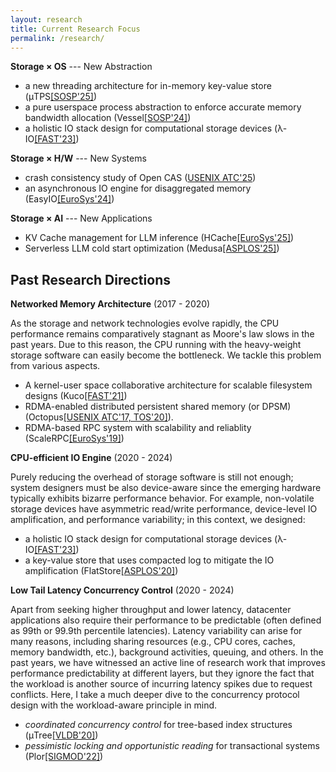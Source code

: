 ```yaml
---
layout: research
title: Current Research Focus
permalink: /research/
---
```


<!-- <div style="text-align: justify">
With the burgeoning demand for real-time data processing, the imperative to construct large-scale memory storage systems 
has become paramount. In light of this, the data center infrastructure is actively exploring innovative storage and network 
technologies, exemplified by byte-addressable non-volatile memory from Intel (e.g., Optane) and Samsung (CMM-H), and high-speed 
RDMA interconnections. 
</div>

<div style="text-align: justify; margin-bottom: 20px">
My research focus on developing efficient and robust next-generation storage systems utilizing these 
new hardware devices. I follow three fundamental design principles – CPU-awareness, device-awareness, and workload-awareness – 
essential for achieving optimal device bandwidth utilization, minimal CPU overhead, and predictable high performance. 
</div> -->


**Storage &times; OS** --- New Abstraction
- a new threading architecture for in-memory key-value store (&mu;TPS[[SOSP'25]](https://sigops.org/s/conferences/sosp/2025/))
- a pure userspace process abstraction to enforce accurate memory bandwidth allocation (Vessel[[SOSP'24]](/papers/sosp24-vessel.pdf))
- a holistic IO stack design for computational storage devices (&lambda;-IO[[FAST'23]](/papers/fast23-yang-zhe.pdf))

**Storage &times; H/W** --- New Systems

- crash consistency study of Open CAS ([USENIX ATC'25](https://www.usenix.org/conference/atc25/presentation/duan-shaohua))
- an asynchronous IO engine for disaggregated memory (EasyIO[[EuroSys'24]](/papers/eurosys24-easyio.pdf)) 

**Storage &times; AI** --- New Applications

- KV Cache management for LLM inference (HCache[[EuroSys'25]](/papers/eurosys25-hcache.pdf))
- Serverless LLM cold start optimization (Medusa[[ASPLOS'25]](/papers/asplos25-medusa.pdf))


## Past Research Directions

**Networked Memory Architecture** (2017 - 2020)

As the storage and network technologies evolve rapidly, the CPU performance remains comparatively
stagnant as Moore's law slows in the past years. Due to this reason, the CPU running with the
heavy-weight storage software can easily become the bottleneck. We tackle this problem from various aspects.

- A kernel-user space collaborative architecture for scalable filesystem designs (Kuco[[FAST'21]](/papers/fast21-kucofs.pdf)) 
- RDMA-enabled distributed persistent shared memory (or DPSM) (Octopus[[USENIX ATC'17, TOS'20]](/papers/atc17-octopus.pdf)).
- RDMA-based RPC system with scalability and reliablity (ScaleRPC[[EuroSys'19]](/papers/eurosys19-scalerpc.pdf))

**CPU-efficient IO Engine** (2020 - 2024)

Purely reducing the overhead of storage software is still not enough; system designers must be
also device-aware since the emerging hardware typically exhibits bizarre performance behavior. For example,
non-volatile storage devices have asymmetric read/write performance, device-level IO amplification, and performance variability; in this context, we designed: 
- a holistic IO stack design for computational storage devices (&lambda;-IO[[FAST'23]](/papers/fast23-yang-zhe.pdf))
- a key-value store that uses compacted log to mitigate the IO amplification (FlatStore[[ASPLOS'20]](/papers/asplos20-flatstore.pdf)) 

**Low Tail Latency Concurrency Control** (2020 - 2024)



Apart from seeking higher throughput and lower latency, datacenter applications also
require their performance to be predictable (often defined as 99th or 99.9th percentile latencies). Latency
variability can arise for many reasons, including sharing resources (e.g., CPU cores, caches, memory bandwidth,
etc.), background activities, queuing, and others. In the past years, we have witnessed an active line of
research work that improves performance predictability at different layers, but they ignore the fact that the
workload is another source of incurring latency spikes due to request conflicts. Here, I take a much deeper dive
to the concurrency protocol design with the workload-aware principle in mind. 
- *coordinated concurrency control* for tree-based index structures (&mu;Tree[[VLDB'20]](/papers/vldb20-utree.pdf)) 
- *pessimistic locking and opportunistic reading* for transactional systems (Plor[[SIGMOD'22]](/papers/sigmod22plor.pdf))

<!-- <div class="home" style="font-size: 0.9em;">
    <ul class="responsive-table" style="margin-left: 0">
        <li class="table-row table-row-assignment">
            <div class="col col-3">Networked Memory Architecture</div>
            <div class="col col-2">2017-2020</div>
            <div class="col col-4">As the storage and network technologies evolve rapidly, the CPU performance remains comparatively
                stagnant as Moore's law slows in the past years. Due to this reason, the CPU running with the
                heavy-weight storage software can easily become the bottleneck. We tackle this problem from various aspects.
                In the OS level, we break the common wisdom of strict separation of user and kernel spaces by introducing the
                kernel-userspace collaboration architecture (Kuco[FAST'21]), which enables direct storage access with minimal software
                overhead. We also extend the use of NVM in distributed environment by introducing RDMA-enabled
                persistent distributed shared memory (or pDSM) to eliminate redundant memory copies (Octopus[USENIX ATC'17, TOS'20]).</div>
        </li>
        <li class="table-row table-row-exam">
            <div class="col col-3">CPU-efficient IO Engine</div>
            <div class="col col-2">2020-2024</div>
            <div class="col col-4">Purely reducing the overhead of storage software is still not enough; system designers must be
                also device-aware since the emerging hardware typically exhibits bizarre performance behavior. For example,
                NVM has asymmetric read/write performance, device-level IO amplification, and performance variability;
                RDMA shows limited scalability due to the device-level cache thrashing. In this context, I have designed an
                asynchronous IO framework to hide NVM's high access latency (EasyIO[EuroSys'24]), a key-value store that uses compacted
                log to mitigate the IO amplification (FlatStore[ASPLOS'20]), and an RPC system to enable RDMA to work at a larger scale (ScaleRPC[EuroSys'19]).</div>
        </li>
        <li class="table-row table-row-due">
            <div class="col col-3">Low Tail Latency Concurrency Control</div>
            <div class="col col-2">2020-2022</div>
            <div class="col col-4">Apart from seeking higher throughput and lower latency, datacenter applications also
                require their performance to be predictable (often defined as 99th or 99.9th percentile latencies). Latency
                variability can arise for many reasons, including sharing resources (e.g., CPU cores, caches, memory bandwidth,
                etc.), background activities, queuing, and others. In the past years, we have witnessed an active line of
                research work that improves performance predictability at different layers, but they ignore that fact that the
                workload is another source of incurring latency spikes due to request conflicts. Here, I take a much deeper dive
                to the concurrency protocol design and introduced coordinated concurrency control (uTree[VLDB'20]) and pessimistic
                locking and opportunistic reading (Plor[SIGMOD'22]) with the workload-aware principle in mind.</div>
        </li>
    </ul>
</div> -->